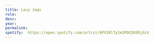 ```yaml
---
title: Lacy Jags
role:   
desc:   
year:   
permalink:
spotify:  https://open.spotify.com/artist/6PX30l7yIm3POUIKERjGiX
---
```

